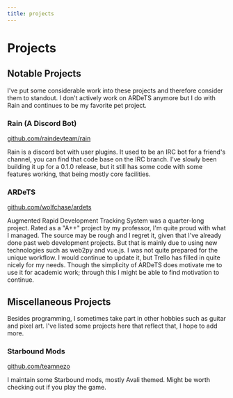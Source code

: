 ```yaml
---
title: projects
---
```


# Projects

## Notable Projects

I've put some considerable work into these projects and therefore consider them
to standout. I don't actively work on ARDeTS anymore but I do with Rain and continues
to be my favorite pet project.

### Rain (A Discord Bot)

<div class="link-center"><a target="_blank" href="http://github.com/raindevteam/rain">github.com/raindevteam/rain</a></div>

Rain is a discord bot with user plugins. It used to be an IRC bot for a friend's
channel, you can find that code base on the IRC branch. I've slowly been building
it up for a 0.1.0 release, but it still has some code with some features working,
that being mostly core facilities.

### ARDeTS

<div class="link-center"><a target="_blank" href="http://github.com/wolfchase/ardets">github.com/wolfchase/ardets</a></div>

Augmented Rapid Development Tracking System was a quarter-long project. Rated as
a "A++" project by my professor, I'm quite proud with what I managed. The source
may be rough and I regret it, given that I've already done past web development
projects. But that is mainly due to using new technologies such as web2py and
vue.js. I was not quite prepared for the unique workflow. I would continue to 
update it, but Trello has filled in quite nicely for my needs. Though the
simplicity of ARDeTS does motivate me to use it for academic work; through this
I might be able to find motivation to continue.

## Miscellaneous Projects

Besides programming, I sometimes take part in other hobbies such as guitar and
pixel art. I've listed some projects here that reflect that, I hope to add more.

### Starbound Mods

<div class="link-center"><a target="_blank" href="http://github.com/teamnezo">github.com/teamnezo</a></div>

I maintain some Starbound mods, mostly Avali themed. Might be worth checking
out if you play the game.